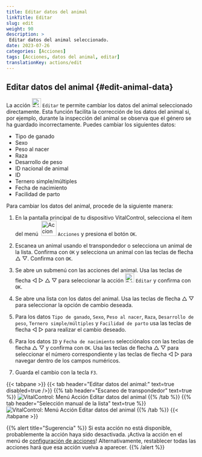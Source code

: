 ```yaml
---
title: Editar datos del animal
linkTitle: Editar
slug: edit
weight: 90
description: >
 Editar datos del animal seleccionado.
date: 2023-07-26
categories: [Acciones]
tags: [Acciones, datos del animal, editar]
translationKey: actions/edit
---
```


## Editar datos del animal {#edit-animal-data}

La acción <img src="/icons/actions/edit.svg" width="24" align="bottom" alt="Editar" /> `Editar` te permite cambiar los datos del animal seleccionado directamente. Esta función facilita la corrección de los datos del animal si, por ejemplo, durante la inspección del animal se observa que el género se ha guardado incorrectamente. Puedes cambiar los siguientes datos:

- Tipo de ganado
- Sexo
- Peso al nacer
- Raza
- Desarrollo de peso
- ID nacional de animal
- ID
- Ternero simple/múltiples
- Fecha de nacimiento
- Facilidad de parto

Para cambiar los datos del animal, procede de la siguiente manera:

1. En la pantalla principal de tu dispositivo VitalControl, selecciona el ítem del menú &nbsp;<img src="/icons/actions.svg" width="40" align="bottom" alt="Acciones" /> `Acciones` y presiona el botón `OK`.

2. Escanea un animal usando el transpondedor o selecciona un animal de la lista. Confirma con `OK` y selecciona un animal con las teclas de flecha △ ▽. Confirma con `OK`.

3. Se abre un submenú con las acciones del animal. Usa las teclas de flecha ◁ ▷ △ ▽ para seleccionar la acción <img src="/icons/actions/edit.svg" width="24" align="bottom" alt="Editar" /> `Editar` y confirma con `OK`.

4. Se abre una lista con los datos del animal. Usa las teclas de flecha △ ▽ para seleccionar la opción de cambio deseada.

5. Para los datos `Tipo de ganado`, `Sexo`, `Peso al nacer`, `Raza`, `Desarrollo de peso`, `Ternero simple/múltiples` y `Facilidad de parto` usa las teclas de flecha ◁ ▷ para realizar el cambio deseado.

6. Para los datos `ID` y `Fecha de nacimiento` selecciónalos con las teclas de flecha △ ▽ y confirma con `OK`. Usa las teclas de flecha △ ▽ para seleccionar el número correspondiente y las teclas de flecha ◁ ▷ para navegar dentro de los campos numéricos.

7. Guarda el cambio con la tecla `F3`.

{{< tabpane >}}
{{< tab header="Editar datos del animal:" text=true disabled=true />}}
{{% tab header="Escaneo de transpondedor" text=true %}}
![VitalControl: Menú Acción Editar datos del animal](../images/edit-scan.png "Editar datos del animal")
{{% /tab %}}
{{% tab header="Selección manual de la lista" text=true %}}
![VitalControl: Menú Acción Editar datos del animal](../images/edit.png "Editar datos del animal")
{{% /tab %}}
{{< /tabpane >}}

{{% alert title="Sugerencia" %}}
Si esta acción no está disponible, probablemente la acción haya sido desactivada. ¡Activa la acción en el menú de [configuración de acciones](/es/docs/actions/setting/)! Alternativamente, restablecer todas las acciones hará que esa acción vuelva a aparecer.
{{% /alert %}}
